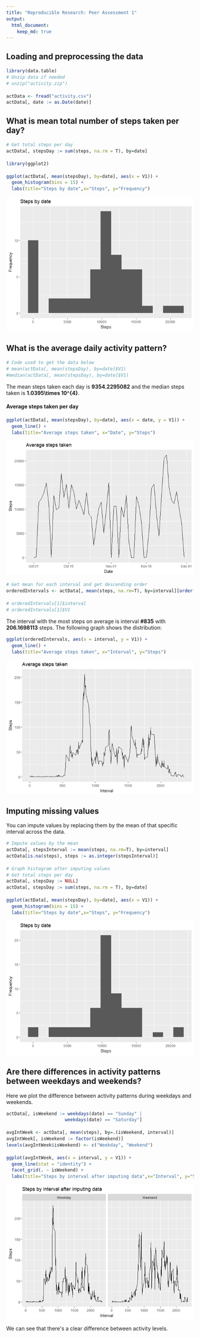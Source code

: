 ```yaml
---
title: "Reproducible Research: Peer Assessment 1"
output: 
  html_document:
    keep_md: true
---
```



## Loading and preprocessing the data

```r
library(data.table)
# Unzip data if needed
# unzip("activity.zip")

actData <- fread("activity.csv")
actData[, date := as.Date(date)]
```

## What is mean total number of steps taken per day?

```r
# Get total steps per day
actData[, stepsDay := sum(steps, na.rm = T), by=date]

library(ggplot2)

ggplot(actData[, mean(stepsDay), by=date], aes(x = V1)) +
  geom_histogram(bins = 15) +
  labs(title="Steps by date",x="Steps", y="Frequency")
```

![](PA1_template_files/figure-html/unnamed-chunk-2-1.png)<!-- -->


## What is the average daily activity pattern?


```r
# Code used to get the data below
# mean(actData[, mean(stepsDay), by=date]$V1)
#median(actData[, mean(stepsDay), by=date]$V1)
```

The mean steps taken each day is **9354.2295082** and the
median steps taken is **1.0395\times 10^{4}**.


#### Average steps taken per day


```r
ggplot(actData[, mean(stepsDay), by=date], aes(x = date, y = V1)) +
  geom_line() +
  labs(title="Average steps taken", x="Date", y="Steps")
```

![](PA1_template_files/figure-html/unnamed-chunk-4-1.png)<!-- -->


```r
# Get mean for each interval and get descending order
orderedIntervals <- actData[, mean(steps, na.rm=T), by=interval][order(-V1),]

# orderedIntervals[1]$interval
# orderedIntervals[1]$V1
```

The interval with the most steps on average is interval **\#835** with **206.1698113** steps. The following graph shows the distribution:


```r
ggplot(orderedIntervals, aes(x = interval, y = V1)) +
  geom_line() +
  labs(title="Average steps taken", x="Interval", y="Steps")
```

![](PA1_template_files/figure-html/unnamed-chunk-6-1.png)<!-- -->

## Imputing missing values

You can impute values by replacing them by the mean of that specific interval across the data.


```r
# Impute values by the mean
actData[, stepsInterval := mean(steps, na.rm=T), by=interval]
actData[is.na(steps), steps := as.integer(stepsInterval)]

# Graph histogram after imputing values
# Get total steps per day
actData[, stepsDay := NULL]
actData[, stepsDay := sum(steps, na.rm = T), by=date]

ggplot(actData[, mean(stepsDay), by=date], aes(x = V1)) +
  geom_histogram(bins = 15) +
  labs(title="Steps by date",x="Steps", y="Frequency")
```

![](PA1_template_files/figure-html/unnamed-chunk-7-1.png)<!-- -->

## Are there differences in activity patterns between weekdays and weekends?

Here we plot the difference between activity patterns during weekdays and weekends.


```r
actData[, isWeekend := weekdays(date) == "Sunday" |
                      weekdays(date) == "Saturday"]

avgIntWeek <- actData[, mean(steps), by=.(isWeekend, interval)]
avgIntWeek[, isWeekend := factor(isWeekend)]
levels(avgIntWeek$isWeekend) <- c("Weekday", "Weekend")

ggplot(avgIntWeek, aes(x = interval, y = V1)) +
  geom_line(stat = "identity") +
  facet_grid(. ~ isWeekend) +
  labs(title="Steps by interval after imputing data",x="Interval", y="Steps")
```

![](PA1_template_files/figure-html/unnamed-chunk-8-1.png)<!-- -->

We can see that there's a clear difference between activity levels.

